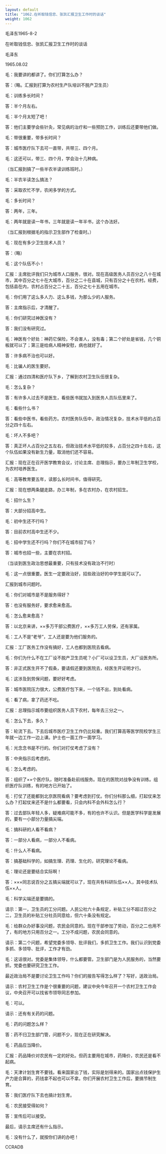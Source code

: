 ```yaml
---
layout: default
title: "1062.在听取钱信忠、张凯汇报卫生工作时的谈话"
weight: 1062
---
```


毛泽东1965-8-2

在听取钱信忠、张凯汇报卫生工作时的谈话

毛泽东

1965.08.02

毛：我要讲的都讲了。你们打算怎么办？

答：（略。汇报到打算为农村生产队培训不脱产卫生员）

毛：训练多长时间？

答：半个月左右。

毛：半个月太短了吧！

答：他们主要学会些针灸，常见病的治疗和一些预防工作，训练后还要带他们做。

毛：带很重要，带多长时间？

答：城市医疗队下去可一直带，共带三、四个月。

毛：这还可以，带三、四个月，学会治十几种病。

（当汇报到搞了一些半农半读训练班时。）

毛：半农半读怎么搞法？

答：采取农忙不学，农闲多学的方式。

毛：多长时间？

答：两年，三年。

毛：两年就是读一年书，三年就是读一年半书，这个办法好。

（当汇报到根据毛的指示卫生部作了检查时。）

毛：现在有多少卫生技术人员？

答：（略）

毛：这个队伍不小！

汇报：主席批评我们只为城市人口服务，很对。现在高级医务人员百分之八十在城市，其中百分之七十在大城市，百分之二十在县城，只有百分之十在农村。经费，包括县在内，农村占百分之二十五，百分之七十五用在城市。

毛：你们用了这么多人力、这么多钱，为那么少的人服务。

答：主席指示后，才清醒了。

毛：你们研究过神医没有？

答：我们没有研究过。

毛：神医有个好处：神药它保险，不会害人，没有毒；第二个好处是省钱，几个铜板就可以了；第三是给病人精神安慰，病也就好了。

答：许多病不治也可以好。

毛：比骗人的医生要好。

汇报：通过四清和医疗队下乡，了解到农村卫生队伍很复杂。

毛：怎么复杂？

答：有许多人过去不是医生，看些医书就加入到医务人员队伍里来了。

毛：看些什么书？

答：看些中医书，看些药方。农村医务队伍中，政治情况复杂，技术水平低的占百分之四十左右。

毛：坏人不多吧？

答：真正坏人占百分之五左右，但政治技术水平低的较多，占百分之四十左右，这个队伍如果没有新生力量，取消他们还不容易。

汇报：现在正在召开医学教育会议，讨论主席、总理指示，要办三年制卫生学校，为农村培养医生。

毛：高等教育要五年，读那么长时间书，值得研究。

汇报：现在想两条腿走路，办三年制，多在农村办，在农村招生。

毛：招什么生？

答：大部分招高中生。

毛：初中生还不行吗？

答：目前农村高中生还不少。

毛：招中学生还不行吗？你们不在城市招了吗？

答：城市也招一些，主要在农村招。

（当谈到医生政治思想最重要，只有技术没有政治不行时）

毛：这一点很重要。医生一定要政治好，招些政治好的中学生就可以了。

汇报到城市问题时。

毛：你们对城市是不是服务得好？

答：也没有服务好，要求愈来愈高。

毛：怎么愈来愈高？

答：以北京来讲，××多万干部公费医疗，××多万工人劳保，还有家属。

毛：工人不是“老爷”，工人还是要为他们服务的。

汇报：工厂医务工作没有搞好，工人也都到医院去看病。

毛：你们为什么不在工厂设不脱产卫生员呢？小厂可以设卫生员，大厂设医务所。

答：非正式医生开不了假条，要请假还要到医院去，经医生开证明才行。

毛：这涉及到劳保问题，要好好考虑。

答：城市医院压力很大，公费医疗包下来，一个钱不出，到处看病。

毛：看了病，拿了药还不吃。

汇报：总理指示城市要组织医务人员下农村，每年去三分之一。

毛：怎么下去，多久？

答：轮流下去。下去后城市医疗卫生工作仍比较重。我们打算高等医学院校学生三年就一边工作一边上课。护士也一面工作一面学习。

毛：光念念书是不行的。你们对打仗考虑了没有？

答：中央指示后考虑的。

毛：怎么考虑的。

答：组织了××个医疗队，随时准备赴前线服务。现在的医院对战争没有训练。组织医疗队训练，有的地方已开始了。

毛：打仗了还能都到北京医院看病？要考虑到打仗。你们分科那么细，打起仗来怎么办？打起仗来还不是什么都要看，只会内科不会外科怎么行？

答：过去部队年轻人多，疑难病可能不多，有的也许不认识。但是医学科学是发展的，要有一小部分力量搞尖端。

毛：搞科研的人看不看病？

答：一部分人看病，一部分人不看病。

毛：什么人不看病。

答：搞基础科学的，如搞生理、药理、生化的，研究理论不看病。

毛：理论还是要结合实际啊！

答：×××同志说百分之五搞尖端就可以了，现在共有科研队伍××人，其中技术队伍××人。

毛：科学尖端还是要搞的。

请示：第一，卫生员的工分问题。人民公社六十条规定，补贴工分不超过百分之二，卫生员的补贴工分社员同意给，但六十条没有规定。

毛：给群众办好事没问题，农民会同意的。现在干部参加了劳动，百分之二也用不了，有的地方只用百分之一。工分不成问题，农民会同意的。

请示：第二个问题，希望党委多领导、批评我们，多抓卫生工作。我们认识到党委多抓、多领导、批评，工作才有劲。

毛：这话很对。党委是集体领导，什么都要管。卫生部门是为人民服务的，当然要抓，党委也要研究卫生工作。

最近政治局不是要讨论卫生工作吗？你们的报告写得怎么样了？写好，送政治局。

请示：农村卫生工作是个很重要的问题，建议中央今年召开一个农村卫生工作会议，中央召开可以找省市领导同志参加。

毛：可以。

请示：还有有关药的问题。

毛：药的问题怎么样？

答：药不归卫生部门管，问题不少，现在正在研究解决。

毛：药品应当降价。

汇报：药品降价对农民有一定的好处。但药主要用在城市，药降价，农民还是看不起病。

毛：天津计划生育不要钱。看来国家出了钱，实际是划得来的。国家出点钱保护生产力是合算的，药钱拿不起也可以不拿。你们开展农村卫生工作后，要搞节制生育。

答：我们医疗队下去也搞计划生育。

毛：农民接受得如何？

答：宣传后可以接受。

最后，请示主席还有什么指示。

毛：没有什么了，就按你们讲的办吧！

CCRADB

